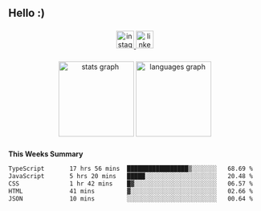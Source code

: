 <h2 align="left">Hello :)</h2>

###

<div align="center">
  <a href="https://www.instagram.com/sebi.klaus/" target="_blank">
    <img src="https://img.shields.io/static/v1?message=Instagram&logo=instagram&label=&color=E4405F&logoColor=white&labelColor=&style=for-the-badge" height="35" alt="instagram logo"  />
  </a>
  <a href="https://www.linkedin.com/in/sebastian-klaus-3aa64720b/" target="_blank">
    <img src="https://img.shields.io/static/v1?message=LinkedIn&logo=linkedin&label=&color=0077B5&logoColor=white&labelColor=&style=for-the-badge" height="35" alt="linkedin logo"  />
  </a>
</div>

###

<div align="center">
  <img src="https://github-readme-stats.vercel.app/api?username=IYourSunshineI&hide_title=false&hide_rank=false&show_icons=true&include_all_commits=true&count_private=true&disable_animations=false&theme=dracula&locale=en&hide_border=false&order=1" height="150" alt="stats graph"  />
  <img src="https://github-readme-stats.vercel.app/api/top-langs?username=IYourSunshineI&locale=en&hide_title=false&layout=compact&card_width=320&langs_count=5&theme=dracula&hide_border=false&order=2" height="150" alt="languages graph"  />
</div>

###

**This Weeks Summary**
<!--START_SECTION:waka-->

```txt
TypeScript       17 hrs 56 mins  █████████████████▒░░░░░░░   68.69 %
JavaScript       5 hrs 20 mins   █████░░░░░░░░░░░░░░░░░░░░   20.48 %
CSS              1 hr 42 mins    █▓░░░░░░░░░░░░░░░░░░░░░░░   06.57 %
HTML             41 mins         ▓░░░░░░░░░░░░░░░░░░░░░░░░   02.66 %
JSON             10 mins         ░░░░░░░░░░░░░░░░░░░░░░░░░   00.64 %
```

<!--END_SECTION:waka-->
